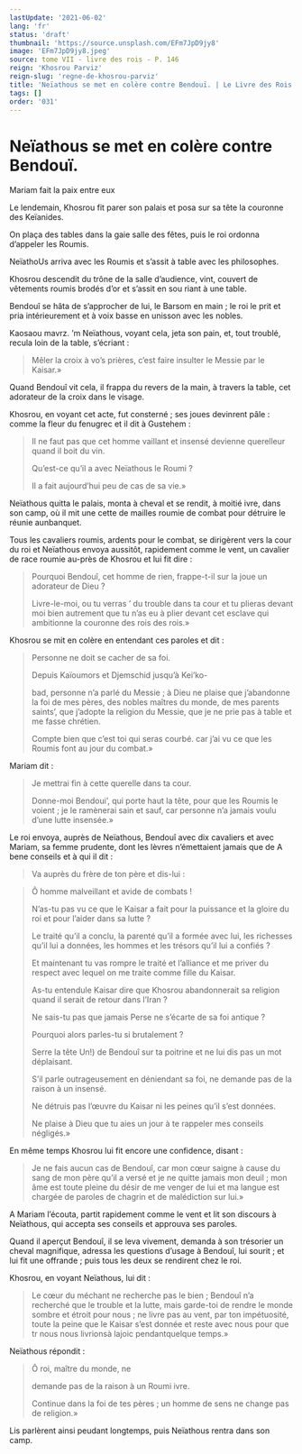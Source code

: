 ```yaml
---
lastUpdate: '2021-06-02'
lang: 'fr'
status: 'draft'
thumbnail: 'https://source.unsplash.com/EFm7JpD9jy8'
image: 'EFm7JpD9jy8.jpeg'
source: tome VII - livre des rois - P. 146
reign: 'Khosrou Parviz'
reign-slug: 'regne-de-khosrou-parviz'
title: 'Neïathous se met en colère contre Bendouï. | Le Livre des Rois | Shâhnâmeh'
tags: []
order: '031'
---
```


# Neïathous se met en colère contre Bendouï.

Mariam fait la paix entre eux

Le lendemain, Khosrou fit parer son palais et posa sur sa tête la couronne des Keïanides.

On plaça des tables dans la gaie salle des fêtes, puis le roi ordonna d’appeler les Roumis.

NeïathoUs arriva avec les Roumis et s’assit à table avec les philosophes.

Khosrou descendit du trône de la salle d’audience, vint, couvert de vêtements roumis brodés d’or et s’assit en sou riant à une table.

Bendouî se hâta de s’approcher de lui, le Barsom en main ; le roi le prit et pria intérieurement et à voix basse en unisson avec les nobles.

Kaosaou mavrz. ’m Neïathous, voyant cela, jeta son pain, et, tout troublé, recula loin de la table, s’écriant :

> Mêler la croix à vo’s prières, c’est faire insulter le Messie par le Kaisar.»

Quand Bendouî vit cela, il frappa du revers de la main, à travers la table, cet adorateur de la croix dans le visage.

Khosrou, en voyant cet acte, fut consterné ; ses joues devinrent pâle : comme la fleur du fenugrec et il dit à Gustehem :

> Il ne faut pas que cet homme vaillant et insensé devienne querelleur quand il boit du vin.
>
> Qu’est-ce qu’il a avec Neïathous le Roumi ?
>
> Il a fait aujourd’hui peu de cas de sa vie.»

Neïathous quitta le palais, monta à cheval et se rendit, à moitié ivre, dans son camp, où il mit une cette de mailles roumie de combat pour détruire le réunie aunbanquet.

Tous les cavaliers roumis, ardents pour le combat, se dirigèrent vers la cour du roi et Neïathous envoya aussitôt, rapidement comme le vent, un cavalier de race roumie au-près de Khosrou et lui fit dire :

> Pourquoi Bendouî, cet homme de rien, frappe-t-il sur la joue un adorateur de Dieu ?
>
> Livre-le-moi, ou tu verras ’ du trouble dans ta cour et tu plieras devant moi bien autrement que tu n’as eu à plier devant cet esclave qui ambitionne la couronne des rois des rois.»

Khosrou se mit en colère en entendant ces paroles et dit :

> Personne ne doit se cacher de sa foi.
>
> Depuis Kaïoumors et Djemschid jusqu’à Kei’ko-
>
> bad, personne n’a parlé du Messie ; à Dieu ne plaise que j’abandonne la foi de mes pères, des nobles maîtres du monde, de mes parents saints’, que j’adopte la religion du Messie, que je ne prie pas à table et me fasse chrétien.
>
> Compte bien que c’est toi qui seras courbé. car j’ai vu ce que les Roumis font au jour du combat.»

Mariam dit :

> Je mettrai fin à cette querelle dans ta cour.
>
> Donne-moi Bendoui’, qui porte haut la tête, pour que les Roumis le voient ; je le ramènerai sain et sauf, car personne n’a jamais voulu d’une lutte insensée.»

Le roi envoya, auprès de Neïathous, Bendouî
avec dix cavaliers et avec Mariam, sa femme prudente, dont les lèvres n’émettaient jamais que de A bene conseils et à qui il dit :

> Va auprès du frère de ton père et dis-lui :

> Ô homme malveillant et avide de combats !
>
> N’as-tu pas vu ce que le Kaisar a fait pour la puissance et la gloire du roi et pour l’aider dans sa lutte ?
>
> Le traité qu’il a conclu, la parenté qu’il a formée avec lui, les richesses qu’il lui a données, les hommes et les trésors qu’il lui a confiés ?
>
> Et maintenant tu vas rompre le traité et l’alliance et me priver du respect avec lequel on me traite comme fille du Kaisar.
>
> As-tu entendule Kaisar dire que Khosrou abandonnerait sa religion quand il serait de retour dans l’Iran ?
>
> Ne sais-tu pas que jamais Perse ne s’écarte de sa foi antique ?
>
> Pourquoi alors parles-tu si brutalement ?
>
> Serre la tête Un!) de Bendouî sur ta poitrine et ne lui dis pas un mot déplaisant.
>
> S’il parle outrageusement en déniendant sa foi, ne demande pas de la raison à un insensé.
>
> Ne détruis pas l’œuvre du Kaisar ni les peines qu’il s’est données.
>
> Ne plaise à Dieu que tu aies un jour à te rappeler mes conseils négligés.»

En même temps Khosrou lui fit encore une confidence, disant :

> Je ne fais aucun cas de Bendouî, car mon cœur saigne à cause du sang de mon père qu’il a versé et je ne quitte jamais mon deuil ; mon âme est toute pleine du désir de me venger de lui et ma langue est chargée de paroles de chagrin et de malédiction sur lui.»

A Mariam l’écouta, partit rapidement comme le vent et lit son discours à Neïathous, qui accepta ses conseils et approuva ses paroles.

Quand il aperçut Bendouî, il se leva vivement, demanda à son trésorier un cheval magnifique, adressa les questions d’usage à Bendouî, lui sourit ; et lui fit une offrande ; puis tous les deux se rendirent chez le roi.

Khosrou, en voyant Neïathous, lui dit :

> Le cœur du méchant ne recherche pas le bien ; Bendouî n’a recherché que le trouble et la lutte, mais garde-toi de rendre le monde sombre et étroit pour nous ; ne livre pas au vent, par ton impétuosité, toute la peine que le Kaisar s’est donnée et reste avec nous pour que tr nous nous livrionsà lajoic pendantquelque temps.»

Neïathous répondit :

> Ô roi, maître du monde, ne
>
> demande pas de la raison à un Roumi ivre.
>
> Continue dans la foi de tes pères ; un homme de sens ne change pas de religion.»

Lis parlèrent ainsi peudant longtemps, puis Neïathous rentra dans son camp.
